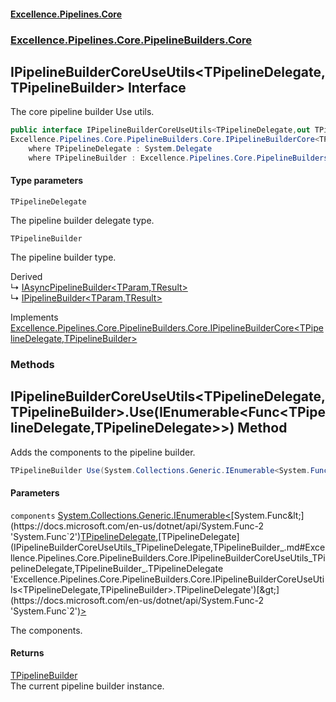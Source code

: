 #### [Excellence.Pipelines.Core](Excellence.Pipelines.md 'Excellence.Pipelines')
### [Excellence.Pipelines.Core.PipelineBuilders.Core](Excellence.Pipelines.md#Excellence.Pipelines.Core.PipelineBuilders.Core 'Excellence.Pipelines.Core.PipelineBuilders.Core')

## IPipelineBuilderCoreUseUtils<TPipelineDelegate,TPipelineBuilder> Interface

The core pipeline builder Use utils.

```csharp
public interface IPipelineBuilderCoreUseUtils<TPipelineDelegate,out TPipelineBuilder> :
Excellence.Pipelines.Core.PipelineBuilders.Core.IPipelineBuilderCore<TPipelineDelegate, TPipelineBuilder>
    where TPipelineDelegate : System.Delegate
    where TPipelineBuilder : Excellence.Pipelines.Core.PipelineBuilders.Core.IPipelineBuilderCoreUseUtils<TPipelineDelegate, TPipelineBuilder>
```
#### Type parameters

<a name='Excellence.Pipelines.Core.PipelineBuilders.Core.IPipelineBuilderCoreUseUtils_TPipelineDelegate,TPipelineBuilder_.TPipelineDelegate'></a>

`TPipelineDelegate`

The pipeline builder delegate type.

<a name='Excellence.Pipelines.Core.PipelineBuilders.Core.IPipelineBuilderCoreUseUtils_TPipelineDelegate,TPipelineBuilder_.TPipelineBuilder'></a>

`TPipelineBuilder`

The pipeline builder type.

Derived  
&#8627; [IAsyncPipelineBuilder&lt;TParam,TResult&gt;](IAsyncPipelineBuilder_TParam,TResult_.md 'Excellence.Pipelines.Core.PipelineBuilders.IAsyncPipelineBuilder<TParam,TResult>')  
&#8627; [IPipelineBuilder&lt;TParam,TResult&gt;](IPipelineBuilder_TParam,TResult_.md 'Excellence.Pipelines.Core.PipelineBuilders.IPipelineBuilder<TParam,TResult>')

Implements [Excellence.Pipelines.Core.PipelineBuilders.Core.IPipelineBuilderCore&lt;](IPipelineBuilderCore_TPipelineDelegate,TPipelineBuilder_.md 'Excellence.Pipelines.Core.PipelineBuilders.Core.IPipelineBuilderCore<TPipelineDelegate,TPipelineBuilder>')[TPipelineDelegate](IPipelineBuilderCoreUseUtils_TPipelineDelegate,TPipelineBuilder_.md#Excellence.Pipelines.Core.PipelineBuilders.Core.IPipelineBuilderCoreUseUtils_TPipelineDelegate,TPipelineBuilder_.TPipelineDelegate 'Excellence.Pipelines.Core.PipelineBuilders.Core.IPipelineBuilderCoreUseUtils<TPipelineDelegate,TPipelineBuilder>.TPipelineDelegate')[,](IPipelineBuilderCore_TPipelineDelegate,TPipelineBuilder_.md 'Excellence.Pipelines.Core.PipelineBuilders.Core.IPipelineBuilderCore<TPipelineDelegate,TPipelineBuilder>')[TPipelineBuilder](IPipelineBuilderCoreUseUtils_TPipelineDelegate,TPipelineBuilder_.md#Excellence.Pipelines.Core.PipelineBuilders.Core.IPipelineBuilderCoreUseUtils_TPipelineDelegate,TPipelineBuilder_.TPipelineBuilder 'Excellence.Pipelines.Core.PipelineBuilders.Core.IPipelineBuilderCoreUseUtils<TPipelineDelegate,TPipelineBuilder>.TPipelineBuilder')[&gt;](IPipelineBuilderCore_TPipelineDelegate,TPipelineBuilder_.md 'Excellence.Pipelines.Core.PipelineBuilders.Core.IPipelineBuilderCore<TPipelineDelegate,TPipelineBuilder>')
### Methods

<a name='Excellence.Pipelines.Core.PipelineBuilders.Core.IPipelineBuilderCoreUseUtils_TPipelineDelegate,TPipelineBuilder_.Use(System.Collections.Generic.IEnumerable_System.Func_TPipelineDelegate,TPipelineDelegate__)'></a>

## IPipelineBuilderCoreUseUtils<TPipelineDelegate,TPipelineBuilder>.Use(IEnumerable<Func<TPipelineDelegate,TPipelineDelegate>>) Method

Adds the components to the pipeline builder.

```csharp
TPipelineBuilder Use(System.Collections.Generic.IEnumerable<System.Func<TPipelineDelegate,TPipelineDelegate>> components);
```
#### Parameters

<a name='Excellence.Pipelines.Core.PipelineBuilders.Core.IPipelineBuilderCoreUseUtils_TPipelineDelegate,TPipelineBuilder_.Use(System.Collections.Generic.IEnumerable_System.Func_TPipelineDelegate,TPipelineDelegate__).components'></a>

`components` [System.Collections.Generic.IEnumerable&lt;](https://docs.microsoft.com/en-us/dotnet/api/System.Collections.Generic.IEnumerable-1 'System.Collections.Generic.IEnumerable`1')[System.Func&lt;](https://docs.microsoft.com/en-us/dotnet/api/System.Func-2 'System.Func`2')[TPipelineDelegate](IPipelineBuilderCoreUseUtils_TPipelineDelegate,TPipelineBuilder_.md#Excellence.Pipelines.Core.PipelineBuilders.Core.IPipelineBuilderCoreUseUtils_TPipelineDelegate,TPipelineBuilder_.TPipelineDelegate 'Excellence.Pipelines.Core.PipelineBuilders.Core.IPipelineBuilderCoreUseUtils<TPipelineDelegate,TPipelineBuilder>.TPipelineDelegate')[,](https://docs.microsoft.com/en-us/dotnet/api/System.Func-2 'System.Func`2')[TPipelineDelegate](IPipelineBuilderCoreUseUtils_TPipelineDelegate,TPipelineBuilder_.md#Excellence.Pipelines.Core.PipelineBuilders.Core.IPipelineBuilderCoreUseUtils_TPipelineDelegate,TPipelineBuilder_.TPipelineDelegate 'Excellence.Pipelines.Core.PipelineBuilders.Core.IPipelineBuilderCoreUseUtils<TPipelineDelegate,TPipelineBuilder>.TPipelineDelegate')[&gt;](https://docs.microsoft.com/en-us/dotnet/api/System.Func-2 'System.Func`2')[&gt;](https://docs.microsoft.com/en-us/dotnet/api/System.Collections.Generic.IEnumerable-1 'System.Collections.Generic.IEnumerable`1')

The components.

#### Returns
[TPipelineBuilder](IPipelineBuilderCoreUseUtils_TPipelineDelegate,TPipelineBuilder_.md#Excellence.Pipelines.Core.PipelineBuilders.Core.IPipelineBuilderCoreUseUtils_TPipelineDelegate,TPipelineBuilder_.TPipelineBuilder 'Excellence.Pipelines.Core.PipelineBuilders.Core.IPipelineBuilderCoreUseUtils<TPipelineDelegate,TPipelineBuilder>.TPipelineBuilder')  
The current pipeline builder instance.